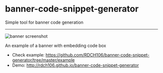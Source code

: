 # banner-code-snippet-generator
Simple tool for banner code generation

-------

![banner screenshot](https://github.com/RDCH106/banner-code-snippet-generator/blob/master/images/banner_screenshot.png?raw=true "An example of a banner with embedding code box")

An example of a banner with embedding code box

  * Check example: https://github.com/RDCH106/banner-code-snippet-generator/tree/master/example
  * Demo: http://rdch106.github.io/banner-code-snippet-generator
